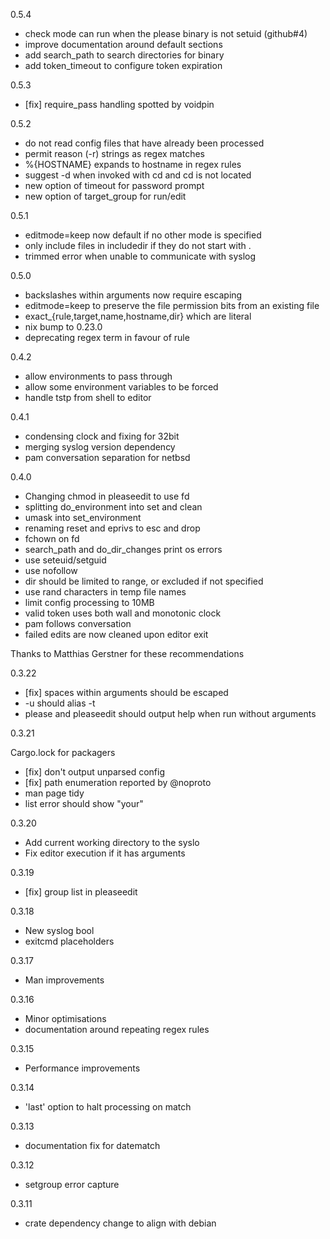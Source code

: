 0.5.4

* check mode can run when the please binary is not setuid (github#4)
* improve documentation around default sections
* add search_path to search directories for binary
* add token_timeout to configure token expiration

0.5.3

* [fix] require_pass handling spotted by voidpin

0.5.2

* do not read config files that have already been processed
* permit reason (-r) strings as regex matches
* %{HOSTNAME} expands to hostname in regex rules
* suggest -d when invoked with cd and cd is not located
* new option of timeout for password prompt
* new option of target_group for run/edit

0.5.1

* editmode=keep now default if no other mode is specified
* only include files in includedir if they do not start with .
* trimmed error when unable to communicate with syslog

0.5.0

* backslashes within arguments now require escaping
* editmode=keep to preserve the file permission bits from an existing file
* exact_{rule,target,name,hostname,dir} which are literal
* nix bump to 0.23.0
* deprecating regex term in favour of rule

0.4.2

* allow environments to pass through
* allow some environment variables to be forced
* handle tstp from shell to editor

0.4.1

* condensing clock and fixing for 32bit
* merging syslog version dependency
* pam conversation separation for netbsd

0.4.0

* Changing chmod in pleaseedit to use fd
* splitting do_environment into set and clean
* umask into set_environment
* renaming reset and eprivs to esc and drop
* fchown on fd
* search_path and do_dir_changes print os errors
* use seteuid/setguid
* use nofollow
* dir should be limited to range, or excluded if not specified
* use rand characters in temp file names
* limit config processing to 10MB
* valid token uses both wall and monotonic clock
* pam follows conversation
* failed edits are now cleaned upon editor exit

Thanks to Matthias Gerstner for these recommendations

0.3.22

* [fix] spaces within arguments should be escaped
* -u should alias -t
* please and pleaseedit should output help when run without arguments

0.3.21

Cargo.lock for packagers

* [fix] don't output unparsed config
* [fix] path enumeration reported by @noproto
* man page tidy
* list error should show "your"

0.3.20

* Add current working directory to the syslo
* Fix editor execution if it has arguments

0.3.19

* [fix] group list in pleaseedit

0.3.18

* New syslog bool
* exitcmd placeholders

0.3.17

* Man improvements

0.3.16

* Minor optimisations
* documentation around repeating regex rules

0.3.15

* Performance improvements

0.3.14

* 'last' option to halt processing on match

0.3.13

* documentation fix for datematch

0.3.12

* setgroup error capture

0.3.11

* crate dependency change to align with debian

